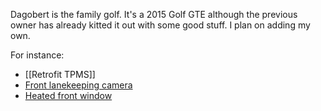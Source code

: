 Dagobert is the family golf. It's a 2015 Golf GTE although the previous owner has already kitted it out with some good stuff. I plan on adding my own.

For instance:
- [[Retrofit TPMS]]
- [Front lanekeeping camera](https://fededim.github.io/Retrofits/Golf_MK7.5/Lane%20Assist/Volkswagen%20Golf%20MK7.5%20Facelift%20Lane%20Assist%20Retrofit%20V1.1.pdf)
- [Heated front window](https://fededim.github.io/Retrofits/Golf_MK7.5/Heated%20Windscreen/Volkswagen%20Golf%20MK7.5%20Facelift%20Heated%20Windscreen%20Retrofit%20V1.0.1.pdf)